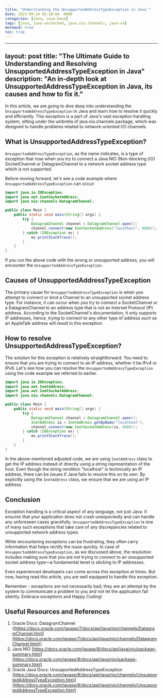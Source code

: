 ```yaml
---
title: "Understanding the UnsupportedAddressTypeException in Java "
date: 2023-09-24 05:10:04 -0000
categories: [Java, java.base]
tags: [java, java-unchecked, java.nio.channels, java-se]
mermaid: true
toc: true
---
```


---
layout: post
title:  "The Ultimate Guide to Understanding and Resolving UnsupportedAddressTypeException in Java"
description: "An in-depth look at UnsupportedAddressTypeException in Java, its causes and how to fix it."
---


In this article, we are going to dive deep into understanding the `UnsupportedAddressTypeException` in Java and learn how to resolve it quickly and efficiently. This exception is a part of Java's vast exception handling system, sitting under the umbrella of java.nio.channels package, which was designed to handle problems related to network-oriented I/O channels.

## What is UnsupportedAddressTypeException?

`UnsupportedAddressTypeException`, as the name indicates, is a type of exception that rose when you try to connect a Java NIO (Non-blocking I/O) SocketChannel or DatagramChannel to a network socket address type which is not supported.

Before moving forward, let's see a code example where `UnsupportedAddressTypeException` can occur:

```java
import java.io.IOException;
import java.net.InetSocketAddress;
import java.nio.channels.DatagramChannel;

public class Main {
    public static void main(String[] args) {
        try {
            DatagramChannel channel = DatagramChannel.open();
            channel.connect(new InetSocketAddress("localhost", 8080));
        } catch (IOException ex) {
            ex.printStackTrace();
        }
    }
}
```

If you run the above code with the wrong or unsupported address, you will encounter the `UnsupportedAddressTypeException`.

## Causes of UnsupportedAddressTypeException

The primary cause for `UnsupportedAddressTypeException` is when you attempt to connect or bind a Channel to an unsupported socket address type. For instance, it can occur when you try to connect a SocketChannel or a DatagramChannel to an address type that is not an Internet Protocol (IP) address. According to the SocketChannel's documentation, it only supports IP addresses, hence, trying to connect to any other type of address such as an AppleTalk address will result in this exception.

## How to resolve UnsupportedAddressTypeException?

The solution for this exception is relatively straightforward. You need to ensure that you are trying to connect to an IP address, whether it be IPv4 or IPv6. Let's see how you can resolve the `UnsupportedAddressTypeException` using the code example we referred to earlier.

```java
import java.io.IOException;
import java.net.InetAddress;
import java.net.InetSocketAddress;
import java.nio.channels.DatagramChannel;

public class Main {
    public static void main(String[] args) {
        try {
            DatagramChannel channel = DatagramChannel.open();
            InetAddress ia = InetAddress.getByName("localhost");
            channel.connect(new InetSocketAddress(ia, 8080));
        } catch (IOException ex) {
            ex.printStackTrace();
        }
    }
}
```

In the above-mentioned adjusted code, we are using `InetAddress` class to get the IP address instead of directly using a string representation of the host. Even though the string rendition "localhost" is technically an IP address, there can be issues if Java fails to resolve this on its own. By explicitly using the `InetAddress` class, we ensure that we are using an IP address.

## Conclusion

Exception handling is a critical aspect of any language, not just Java. It ensures that your application does not crash unexpectedly and can handle any unforeseen cases gracefully. `UnsupportedAddressTypeException` is one of many such exceptions that take care of any discrepancies related to unsupported network address types. 

While encountering exceptions can be frustrating, they often carry information that helps rectify the issue quickly. In case of `UnsupportedAddressTypeException`, as we discussed above, the resolution includes making sure that you are not trying to connect to an unsupported socket address type—a fundamental tenet is sticking to IP addresses.

Even experienced developers can come across this exception at times. But now, having read this article, you are well equipped to handle this exception. 

Remember - exceptions are not necessarily bad; they are an attempt by the system to communicate a problem to you and not let the application fail silently. Embrace exceptions and Happy Coding!

## Useful Resources and References 

1. Oracle Docs: DatagramChannel ([https://docs.oracle.com/javase/7/docs/api/java/nio/channels/DatagramChannel.html](https://docs.oracle.com/javase/7/docs/api/java/nio/channels/DatagramChannel.html))
2. Java NIO [https://docs.oracle.com/javase/8/docs/api/java/nio/package-summary.html](https://docs.oracle.com/javase/8/docs/api/java/nio/package-summary.html)
3. Oracle Java Docs: UnsupportedAddressTypeException [https://docs.oracle.com/javase/8/docs/api/java/nio/channels/UnsupportedAddressTypeException.html](https://docs.oracle.com/javase/8/docs/api/java/nio/channels/UnsupportedAddressTypeException.html)

